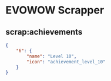 # EVOWOW Scrapper

## scrap:achievements
```json
{
    "6": {
        "name": "Level 10",
        "icon": "achievement_level_10"
    }
}
```